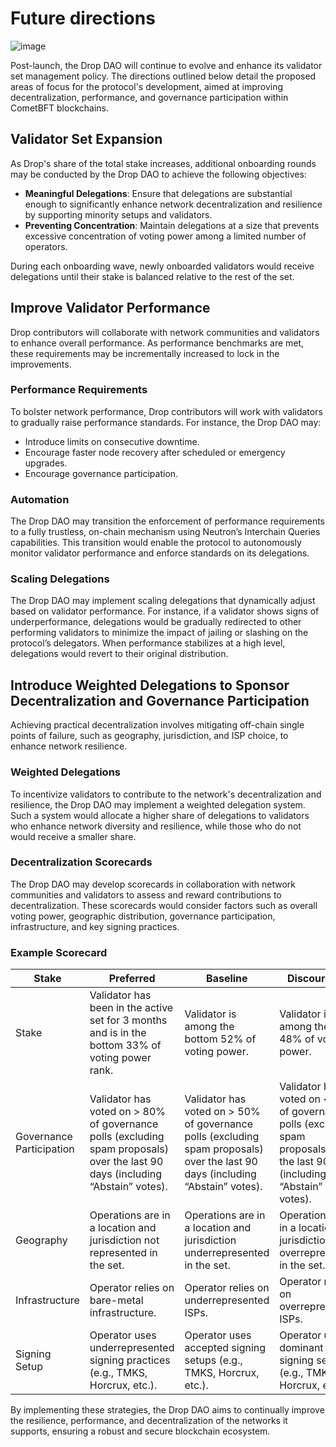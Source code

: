 # Future directions

![image](https://github.com/hadronlabs-org/drop-docs/assets/103267218/be2f8922-af45-4ad0-83ce-4dcdc303e2bc)

Post-launch, the Drop DAO will continue to evolve and enhance its validator set management policy. The directions outlined below detail the proposed areas of focus for the protocol's development, aimed at improving decentralization, performance, and governance participation within CometBFT blockchains.

## Validator Set Expansion

As Drop's share of the total stake increases, additional onboarding rounds may be conducted by the Drop DAO to achieve the following objectives:

- **Meaningful Delegations**: Ensure that delegations are substantial enough to significantly enhance network decentralization and resilience by supporting minority setups and validators.
- **Preventing Concentration**: Maintain delegations at a size that prevents excessive concentration of voting power among a limited number of operators.

During each onboarding wave, newly onboarded validators would receive delegations until their stake is balanced relative to the rest of the set.

## Improve Validator Performance

Drop contributors will collaborate with network communities and validators to enhance overall performance. As performance benchmarks are met, these requirements may be incrementally increased to lock in the improvements.

### Performance Requirements

To bolster network performance, Drop contributors will work with validators to gradually raise performance standards. For instance, the Drop DAO may:

- Introduce limits on consecutive downtime.
- Encourage faster node recovery after scheduled or emergency upgrades.
- Encourage governance participation.

### Automation

The Drop DAO may transition the enforcement of performance requirements to a fully trustless, on-chain mechanism using Neutron’s Interchain Queries capabilities. This transition would enable the protocol to autonomously monitor validator performance and enforce standards on its delegations.

### Scaling Delegations

The Drop DAO may implement scaling delegations that dynamically adjust based on validator performance. For instance, if a validator shows signs of underperformance, delegations would be gradually redirected to other performing validators to minimize the impact of jailing or slashing on the protocol’s delegators. When performance stabilizes at a high level, delegations would revert to their original distribution.

## Introduce Weighted Delegations to Sponsor Decentralization and Governance Participation

Achieving practical decentralization involves mitigating off-chain single points of failure, such as geography, jurisdiction, and ISP choice, to enhance network resilience.

### Weighted Delegations

To incentivize validators to contribute to the network's decentralization and resilience, the Drop DAO may implement a weighted delegation system. Such a system would allocate a higher share of delegations to validators who enhance network diversity and resilience, while those who do not would receive a smaller share.

### Decentralization Scorecards

The Drop DAO may develop scorecards in collaboration with network communities and validators to assess and reward contributions to decentralization. These scorecards would consider factors such as overall voting power, geographic distribution, governance participation, infrastructure, and key signing practices.

### Example Scorecard

| Stake | Preferred | Baseline | Discouraged |
| --- | --- | --- | --- |
| Stake | Validator has been in the active set for 3 months and is in the bottom 33% of voting power rank. | Validator is among the bottom 52% of voting power. | Validator is among the top 48% of voting power. |
| Governance Participation | Validator has voted on > 80% of governance polls (excluding spam proposals) over the last 90 days (including “Abstain” votes). | Validator has voted on > 50% of governance polls (excluding spam proposals) over the last 90 days (including “Abstain” votes). | Validator has voted on < 50% of governance polls (excluding spam proposals) over the last 90 days (including “Abstain” votes). |
| Geography | Operations are in a location and jurisdiction not represented in the set. | Operations are in a location and jurisdiction underrepresented in the set. | Operations are in a location and jurisdiction overrepresented in the set. |
| Infrastructure | Operator relies on bare-metal infrastructure. | Operator relies on underrepresented ISPs. | Operator relies on overrepresented ISPs. |
| Signing Setup | Operator uses underrepresented signing practices (e.g., TMKS, Horcrux, etc.). | Operator uses accepted signing setups (e.g., TMKS, Horcrux, etc.). | Operator uses dominant signing setups (e.g., TMKS, Horcrux, etc.). |

By implementing these strategies, the Drop DAO aims to continually improve the resilience, performance, and decentralization of the networks it supports, ensuring a robust and secure blockchain ecosystem.
